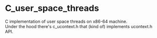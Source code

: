# C_user_space_threads

C implementation of user space threads on x86-64 machine. \
Under the hood there's c_ucontext.h that (kind of) implements ucontext.h API. 